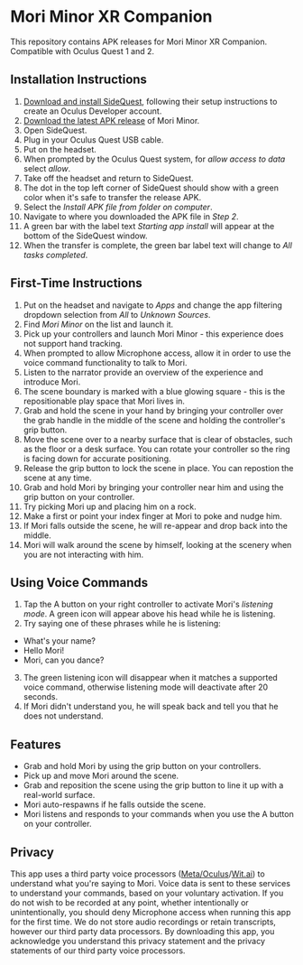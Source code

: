 # Mori Minor XR Companion

This repository contains APK releases for Mori Minor XR Companion. Compatible with Oculus Quest 1 and 2.

## Installation Instructions

1) [Download and install SideQuest](https://sidequestvr.com/download), following their setup instructions to create an Oculus Developer account.
2) [Download the latest APK release](https://github.com/Mori-Team/Mori-Minor-Releases/releases/latest) of Mori Minor.
3) Open SideQuest.
4) Plug in your Oculus Quest USB cable.
5) Put on the headset.
6) When prompted by the Oculus Quest system, for *allow access to data* select *allow*.
7) Take off the headset and return to SideQuest.
8) The dot in the top left corner of SideQuest should show with a green color when it's safe to transfer the release APK.
9) Select the *Install APK file from folder on computer*.
10) Navigate to where you downloaded the APK file in *Step 2*.
11) A green bar with the label text *Starting app install* will appear at the bottom of the SideQuest window.
12) When the transfer is complete, the green bar label text will change to *All tasks completed*.

## First-Time Instructions
1) Put on the headset and navigate to *Apps* and change the app filtering dropdown selection from *All* to *Unknown Sources*.
2) Find *Mori Minor* on the list and launch it.
3) Pick up your controllers and launch Mori Minor - this experience does not support hand tracking.
4) When prompted to allow Microphone access, allow it in order to use the voice command functionality to talk to Mori.
5) Listen to the narrator provide an overview of the experience and introduce Mori.
6) The scene boundary is marked with a blue glowing square - this is the repositionable play space that Mori lives in.
7) Grab and hold the scene in your hand by bringing your controller over the grab handle in the middle of the scene and holding the controller's grip button.
8) Move the scene over to a nearby surface that is clear of obstacles, such as the floor or a desk surface. You can rotate your controller so the ring is facing down for accurate positioning.
9) Release the grip button to lock the scene in place. You can repostion the scene at any time.
10) Grab and hold Mori by bringing your controller near him and using the grip button on your controller.
11) Try picking Mori up and placing him on a rock.
12) Make a first or point your index finger at Mori to poke and nudge him.
13) If Mori falls outside the scene, he will re-appear and drop back into the middle.
14) Mori will walk around the scene by himself, looking at the scenery when you are not interacting with him.

## Using Voice Commands
1) Tap the A button on your right controller to activate Mori's *listening mode*. A green icon will appear above his head while he is listening.
2) Try saying one of these phrases while he is listening:
  - What's your name?
  - Hello Mori!
  - Mori, can you dance?
3) The green listening icon will disappear when it matches a supported voice command, otherwise listening mode will deactivate after 20 seconds.
4) If Mori didn't understand you, he will speak back and tell you that he does not understand.

## Features
* Grab and hold Mori by using the grip button on your controllers.
* Pick up and move Mori around the scene.
* Grab and reposition the scene using the grip button to line it up with a real-world surface.
* Mori auto-respawns if he falls outside the scene.
* Mori listens and responds to your commands when you use the A button on your controller.

## Privacy

This app uses a third party voice processors ([Meta/Oculus](https://www.oculus.com/legal/privacy-policy/)/[Wit.ai](https://wit.ai/privacy)) to understand what you're saying to Mori. Voice data is sent to these services to understand your commands, based on your voluntary activation. If you do not wish to be recorded at any point, whether intentionally or unintentionally, you should deny Microphone access when running this app for the first time. We do not store audio recordings or retain transcripts, however our third party data processors. By downloading this app, you acknowledge you understand this privacy statement and the privacy statements of our third party voice processors.
